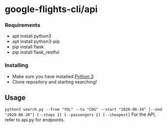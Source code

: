 # google-flights-cli/api
### Requirements
* apt install python3
* apt install python3-pip
* pip install flask
* pip install flask_restful
### Installing
* Make sure you have installed [Python 3](https://www.python.org/)
* Clone repository and starting searching!
## Usage

`python3 search.py --from "YUL" --to "CDG" --start "2020-06-10" [--end "2020-06-20"] [--stops 2] [--passengers 2] [--cheapest]`
For the API, refer to api.py for endpoints.
